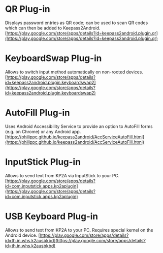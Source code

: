 # QR Plug-in
Displays password entries as QR code; can be used to scan QR codes which can then be added to Keepass2Android.
[https://play.google.com/store/apps/details?id=keepass2android.plugin.qr](https://play.google.com/store/apps/details?id=keepass2android.plugin.qr)

# KeyboardSwap Plug-in
Allows to switch input method automatically on non-rooted devices.
[https://play.google.com/store/apps/details?id=keepass2android.plugin.keyboardswap2](https://play.google.com/store/apps/details?id=keepass2android.plugin.keyboardswap2)

# AutoFill Plug-in
Uses Android Accessibility Service to provide an option to AutoFill forms (e.g. on Chrome) or any Android app.
[https://philippc.github.io/keepass2android/AccServiceAutoFill.html](https://philippc.github.io/keepass2android/AccServiceAutoFill.html)

# InputStick Plug-in
Allows to send text from KP2A via InputStick to your PC.
[https://play.google.com/store/apps/details?id=com.inputstick.apps.kp2aplugin](https://play.google.com/store/apps/details?id=com.inputstick.apps.kp2aplugin)

# USB Keyboard Plug-in
Allows to send text from KP2A to your PC. Requires special kernel on the Android device.
[https://play.google.com/store/apps/details?id=th.in.whs.k2ausbkbd](https://play.google.com/store/apps/details?id=th.in.whs.k2ausbkbd)
